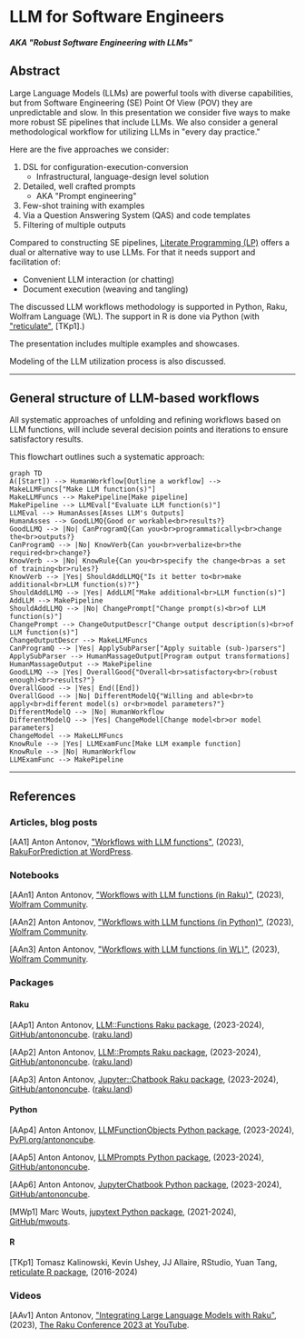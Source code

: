 # LLM for Software Engineers

##### AKA "Robust Software Engineering with LLMs"

## Abstract 

Large Language Models (LLMs) are powerful tools with diverse capabilities, but from Software Engineering (SE) Point Of View (POV) 
they are unpredictable and slow. In this presentation we consider five ways to make more robust SE pipelines that include LLMs.
We also consider a general methodological workflow for utilizing LLMs in "every day practice."  

Here are the five approaches we consider: 

1. DSL for configuration-execution-conversion
   - Infrastructural, language-design level solution
2. Detailed, well crafted prompts
   - AKA "Prompt engineering"
3. Few-shot training with examples
4. Via a Question Answering System (QAS) and code templates
5. Filtering of multiple outputs


Compared to constructing SE pipelines,
[Literate Programming (LP)](https://en.wikipedia.org/wiki/Literate_programming) 
offers a dual or alternative way to use LLMs. 
For that it needs support and facilitation of:

- Convenient LLM interaction (or chatting)
- Document execution (weaving and tangling)

The discussed LLM workflows methodology is supported in Python, Raku, Wolfram Language (WL).
The support in R is done via Python (with ["reticulate"](https://rstudio.github.io/reticulate/), [TKp1].)   

The presentation includes multiple examples and showcases. 

Modeling of the LLM utilization process is also discussed.

-----

## General structure of LLM-based workflows

All systematic approaches of unfolding and refining workflows based on LLM functions, will include several decision points and iterations to ensure satisfactory results.

This flowchart outlines such a systematic approach:

```mermaid
graph TD
A([Start]) --> HumanWorkflow[Outline a workflow] --> MakeLLMFuncs["Make LLM function(s)"]
MakeLLMFuncs --> MakePipeline[Make pipeline]
MakePipeline --> LLMEval["Evaluate LLM function(s)"]
LLMEval --> HumanAsses[Asses LLM's Outputs]
HumanAsses --> GoodLLMQ{Good or workable<br>results?}
GoodLLMQ --> |No| CanProgramQ{Can you<br>programmatically<br>change the<br>outputs?}
CanProgramQ --> |No| KnowVerb{Can you<br>verbalize<br>the required<br>change?}
KnowVerb --> |No| KnowRule{Can you<br>specify the change<br>as a set of training<br>rules?}
KnowVerb --> |Yes| ShouldAddLLMQ{"Is it better to<br>make additional<br>LLM function(s)?"}
ShouldAddLLMQ --> |Yes| AddLLM["Make additional<br>LLM function(s)"]
AddLLM --> MakePipeline
ShouldAddLLMQ --> |No| ChangePrompt["Change prompt(s)<br>of LLM function(s)"]
ChangePrompt --> ChangeOutputDescr["Change output description(s)<br>of LLM function(s)"]
ChangeOutputDescr --> MakeLLMFuncs
CanProgramQ --> |Yes| ApplySubParser["Apply suitable (sub-)parsers"]
ApplySubParser --> HumanMassageOutput[Program output transformations]
HumanMassageOutput --> MakePipeline
GoodLLMQ --> |Yes| OverallGood{"Overall<br>satisfactory<br>(robust enough)<br>results?"}
OverallGood --> |Yes| End([End])
OverallGood --> |No| DifferentModelQ{"Willing and able<br>to apply<br>different model(s) or<br>model parameters?"}
DifferentModelQ --> |No| HumanWorkflow
DifferentModelQ --> |Yes| ChangeModel[Change model<br>or model parameters]
ChangeModel --> MakeLLMFuncs
KnowRule --> |Yes| LLMExamFunc[Make LLM example function]
KnowRule --> |No| HumanWorkflow
LLMExamFunc --> MakePipeline
```

-----

## References

### Articles, blog posts

[AA1] Anton Antonov,
["Workflows with LLM functions"](https://rakuforprediction.wordpress.com/2023/08/01/workflows-with-llm-functions/),
(2023),
[RakuForPrediction at WordPress](https://rakuforprediction.wordpress.com).

### Notebooks

[AAn1] Anton Antonov,
["Workflows with LLM functions (in Raku)"](https://community.wolfram.com/groups/-/m/t/2982320),
(2023),
[Wolfram Community](https://community.wolfram.com).

[AAn2] Anton Antonov,
["Workflows with LLM functions (in Python)"](https://community.wolfram.com/groups/-/m/t/3027081),
(2023),
[Wolfram Community](https://community.wolfram.com).

[AAn3] Anton Antonov,
["Workflows with LLM functions (in WL)"](https://community.wolfram.com/groups/-/m/t/3027081),
(2023),
[Wolfram Community](https://community.wolfram.com).


### Packages

#### Raku

[AAp1] Anton Antonov,
[LLM::Functions Raku package](https://github.com/antononcube/Raku-LLM-Functions),
(2023-2024),
[GitHub/antononcube](https://github.com/antononcube).
([raku.land](https://raku.land/zef:antononcube/LLM::Functions))

[AAp2] Anton Antonov,
[LLM::Prompts Raku package](https://github.com/antononcube/Raku-LLM-Prompts),
(2023-2024),
[GitHub/antononcube](https://github.com/antononcube).
([raku.land](https://raku.land/zef:antononcube/LLM::Prompts))

[AAp3] Anton Antonov,
[Jupyter::Chatbook Raku package](https://github.com/antononcube/Raku-Jupyter-Chatbook),
(2023-2024),
[GitHub/antononcube](https://github.com/antononcube).
([raku.land](https://raku.land/zef:antononcube/Jupyter::Chatbook))

#### Python

[AAp4] Anton Antonov,
[LLMFunctionObjects Python package](https://pypi.org/project/LLMFunctionObjects/),
(2023-2024),
[PyPI.org/antononcube](https://pypi.org/user/antononcube).

[AAp5] Anton Antonov,
[LLMPrompts Python package](https://pypi.org/project/LLMPrompts/),
(2023-2024),
[GitHub/antononcube](https://pypi.org/user/antononcube/).

[AAp6] Anton Antonov,
[JupyterChatbook Python package](https://pypi.org/project/JupyterChatbook/),
(2023-2024),
[GitHub/antononcube](https://pypi.org/user/antononcube/).

[MWp1] Marc Wouts,
[jupytext Python package](https://github.com/mwouts/jupytext),
(2021-2024),
[GitHub/mwouts](https://github.com/mwouts).

#### R

[TKp1] Tomasz Kalinowski, Kevin Ushey, JJ Allaire, RStudio, Yuan Tang,
[reticulate R package](https://rstudio.github.io/reticulate/),
(2016-2024)

### Videos

[AAv1] Anton Antonov,
["Integrating Large Language Models with Raku"](https://www.youtube.com/watch?v=-OxKqRrQvh0),
(2023),
[The Raku Conference 2023 at YouTube](https://www.youtube.com/@therakuconference6823).